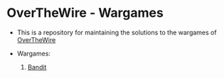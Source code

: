 # OverTheWire - Wargames

* This is a repository for maintaining the solutions to the wargames of [OverTheWire](https://overthewire.org/wargames/)

* Wargames:

    1. [Bandit](Bandit/README.md)
